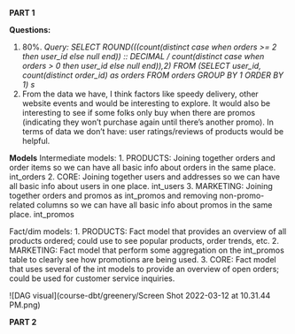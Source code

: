 **PART 1**

**Questions:**
1. 80%. 
    *Query: SELECT ROUND(((count(distinct case when orders >= 2 then user_id else null end)) :: DECIMAL / count(distinct case when orders > 0 then user_id else null     end)),2) FROM (SELECT user_id, count(distinct order_id) as orders FROM orders GROUP BY 1 ORDER BY 1) s*
2. From the data we have, I think factors like speedy delivery, other website events and would be interesting to explore. It would also be interesting to see if some folks only buy when there are promos (indicating they won’t purchase again until there’s another promo). In terms of data we don’t have: user ratings/reviews of products would be helpful.

**Models**
Intermediate models:
    1. PRODUCTS: Joining together orders and order items so we can have all basic info about orders in the same place. int_orders
    2. CORE: Joining together users and addresses so we can have all basic info about users in one place. int_users
    3. MARKETING: Joining together orders and promos as int_promos and removing non-promo-related columns so we can have all basic info about promos in the same     place. int_promos

Fact/dim models: 
        1. PRODUCTS: Fact model that provides an overview of all products ordered; could use to see popular products, order trends, etc.
        2. MARKETING: Fact model that perform some aggregation on the int_promos table to clearly see how promotions are being used.
        3. CORE: Fact model that uses several of the int models to provide an overview of open orders; could be used for customer service inquiries. 

![DAG visual](course-dbt/greenery/Screen Shot 2022-03-12 at 10.31.44 PM.png)


**PART 2**
